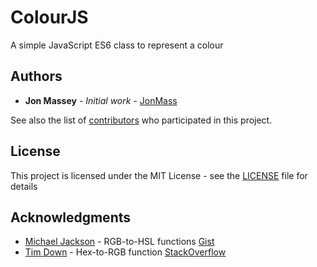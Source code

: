 # ColourJS

A simple JavaScript ES6 class to represent a colour

## Authors

* **Jon Massey** - *Initial work* - [JonMass](https://github.com/JonMass)

See also the list of [contributors](https://github.com/JonMass/ColourJS/contributors) who participated in this project.

## License

This project is licensed under the MIT License - see the [LICENSE](LICENSE) file for details

## Acknowledgments

*  [Michael Jackson](https://gist.github.com/mjackson) - RGB-to-HSL functions [Gist](https://gist.github.com/mjackson/5311256)
*  [Tim Down](https://stackoverflow.com/users/96100/tim-down) - Hex-to-RGB function [StackOverflow](https://stackoverflow.com/a/5624139)